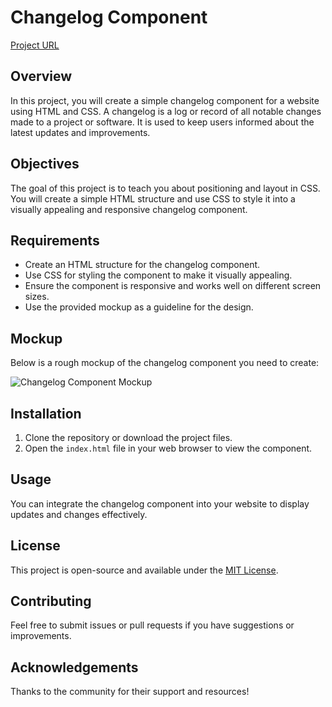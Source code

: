 # Changelog Component

[Project URL](https://roadmap.sh/projects/changelog-component)

## Overview

In this project, you will create a simple changelog component for a website using HTML and CSS. A changelog is a log or record of all notable changes made to a project or software. It is used to keep users informed about the latest updates and improvements.

## Objectives

The goal of this project is to teach you about positioning and layout in CSS. You will create a simple HTML structure and use CSS to style it into a visually appealing and responsive changelog component.

## Requirements

- Create an HTML structure for the changelog component.
- Use CSS for styling the component to make it visually appealing.
- Ensure the component is responsive and works well on different screen sizes.
- Use the provided mockup as a guideline for the design.

## Mockup

Below is a rough mockup of the changelog component you need to create:

![Changelog Component Mockup](changelog-component-1m86j0WSIOa5cT7zHUULdVfq.jpeg)

## Installation

1. Clone the repository or download the project files.
2. Open the `index.html` file in your web browser to view the component.

## Usage

You can integrate the changelog component into your website to display updates and changes effectively.

## License

This project is open-source and available under the [MIT License](LICENSE).

## Contributing

Feel free to submit issues or pull requests if you have suggestions or improvements.

## Acknowledgements

Thanks to the community for their support and resources!

